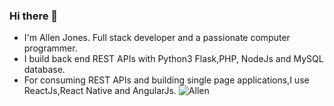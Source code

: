 ### Hi there 👋
- I'm Allen Jones. Full stack developer and a passionate computer programmer.
- I build back end REST APIs with Python3 Flask,PHP, NodeJs and MySQL database.
- For consuming REST APIs and building single page applications,I use ReactJs,React Native and AngularJs.
![Allen](https://images.app.goo.gl/tVVKa46wrBWuhLVM9  )
